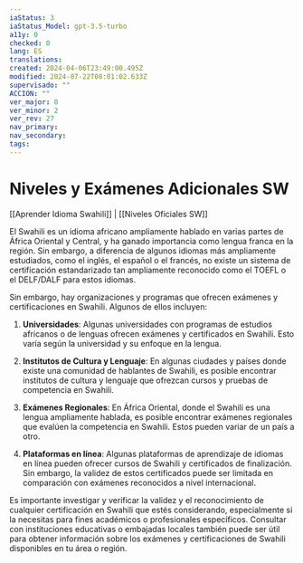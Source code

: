 ```yaml
---
iaStatus: 3
iaStatus_Model: gpt-3.5-turbo
a11y: 0
checked: 0
lang: ES
translations: 
created: 2024-04-06T23:49:00.495Z
modified: 2024-07-22T08:01:02.633Z
supervisado: ""
ACCION: ""
ver_major: 0
ver_minor: 2
ver_rev: 27
nav_primary: 
nav_secondary: 
tags:
---
```

# Niveles y Exámenes Adicionales SW

[[Aprender Idioma Swahili]] | [[Niveles Oficiales SW]]

El Swahili es un idioma africano ampliamente hablado en varias partes de África Oriental y Central, y ha ganado importancia como lengua franca en la región. Sin embargo, a diferencia de algunos idiomas más ampliamente estudiados, como el inglés, el español o el francés, no existe un sistema de certificación estandarizado tan ampliamente reconocido como el TOEFL o el DELF/DALF para estos idiomas.

Sin embargo, hay organizaciones y programas que ofrecen exámenes y certificaciones en Swahili. Algunos de ellos incluyen:

1. **Universidades**: Algunas universidades con programas de estudios africanos o de lenguas ofrecen exámenes y certificados en Swahili. Esto varía según la universidad y su enfoque en la lengua.
    
2. **Institutos de Cultura y Lenguaje**: En algunas ciudades y países donde existe una comunidad de hablantes de Swahili, es posible encontrar institutos de cultura y lenguaje que ofrezcan cursos y pruebas de competencia en Swahili.
    
3. **Exámenes Regionales**: En África Oriental, donde el Swahili es una lengua ampliamente hablada, es posible encontrar exámenes regionales que evalúen la competencia en Swahili. Estos pueden variar de un país a otro.
    
4. **Plataformas en línea**: Algunas plataformas de aprendizaje de idiomas en línea pueden ofrecer cursos de Swahili y certificados de finalización. Sin embargo, la validez de estos certificados puede ser limitada en comparación con exámenes reconocidos a nivel internacional.
    

Es importante investigar y verificar la validez y el reconocimiento de cualquier certificación en Swahili que estés considerando, especialmente si la necesitas para fines académicos o profesionales específicos. Consultar con instituciones educativas o embajadas locales también puede ser útil para obtener información sobre los exámenes y certificaciones de Swahili disponibles en tu área o región.